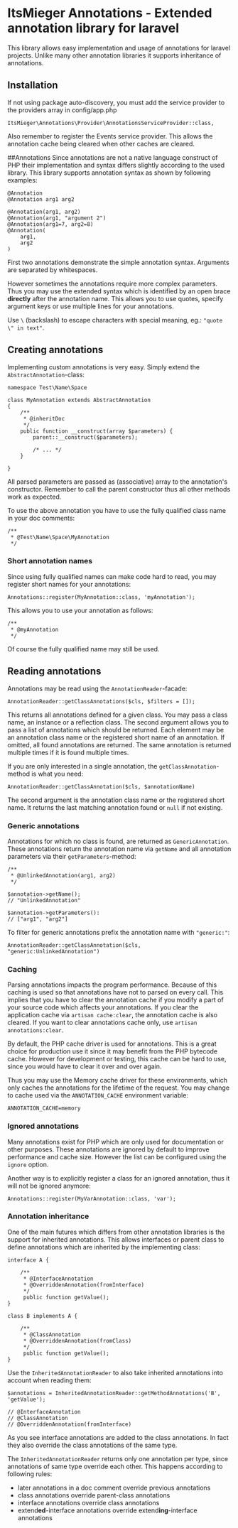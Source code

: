 # ItsMieger Annotations - Extended annotation library for laravel
This library allows easy implementation and usage of annotations for laravel projects. Unlike many
other annotation libraries it supports inheritance of annotations.

## Installation

If not using package auto-discovery, you must add the service provider to the providers array
in config/app.php

	ItsMieger\Annotations\Provider\AnnotationsServiceProvider::class,
	
Also remember to register the Events service provider. This allows the annotation cache being cleared
when other caches are cleared.

##Annotations
Since annotations are not a native language construct of PHP their implementation and syntax differs
slightly according to the used library. This library supports annotation syntax as shown by following
examples:

	@Annotation
	@Annotation arg1 arg2
	
	@Annotation(arg1, arg2)
	@Annotation(arg1, "argument 2")
	@Annotation(arg1=7, arg2=8)
	@Annotation(
		arg1,
		arg2
	)

First two annotations demonstrate the simple annotation syntax. Arguments are separated by whitespaces.

However sometimes the annotations require more complex parameters. Thus you may use the extended syntax
which is identified by an open brace **directly** after the annotation name. This allows you to use
quotes, specify argument keys or use multiple lines for your annotations.

Use `\` (backslash) to escape characters with special meaning, eg.: `"quote \" in text"`.
 
## Creating annotations
Implementing custom annotations is very easy. Simply extend the `AbstractAnnotation`-class:
	
	namespace Test\Name\Space

	class MyAnnotation extends AbstractAnnotation
	{
		/**
		 * @inheritDoc
		 */
		public function __construct(array $parameters) {
			parent::__construct($parameters);
			
			/* ... */
		}

	}
	
All parsed parameters are passed as (associative) array to the annotation's constructor. Remember to call
the parent constructor thus all other methods work as expected.

To use the above annotation you have to use the fully qualified class name in your doc comments:

	/**
	 * @Test\Name\Space\MyAnnotation
	 */

### Short annotation names
Since using fully qualified names can make code hard to read, you may register short names for your
annotations:

	Annotations::register(MyAnnotation::class, 'myAnnotation');
	
This allows you to use your annotation as follows:

	/**
	 * @myAnnotation
	 */

Of course the fully qualified name may still be used.


## Reading annotations
Annotations may be read using the `AnnotationReader`-facade:

	AnnotationReader::getClassAnnotations($cls, $filters = []);
	
This returns all annotations defined for a given class. You may pass a class name, an instance or
a reflection class. The second argument allows you to pass a list of annotations which should be
returned. Each element may be an annotation class name or the registered short name of an annotation. If
omitted, all found annotations are returned. The same annotation is returned multiple times if it is
found multiple times.

If you are only interested in a single annotation, the `getClassAnnotation`-method is what you need:

	AnnotationReader::getClassAnnotation($cls, $annotationName)
	
The second argument is the annotation class name or the registered short name. It returns the last
matching annotation found or `null` if not existing.
	
### Generic annotations

Annotations for which no class is found, are returned as `GenericAnnotation`. These annotations
return the annotation name via `getName` and all annotation parameters via their `getParameters`-method:

	/**
	 * @UnlinkedAnnotation(arg1, arg2)
	 */
	 
	$annotation->getName();
	// "UnlinkedAnnotation"
	
	$annotation->getParameters():
	// ["arg1", "arg2"]
	
To filter for generic annotations prefix the annotation name with `"generic:"`:

	AnnotationReader::getClassAnnotation($cls, "generic:UnlinkedAnnotation")
	


### Caching
Parsing annotations impacts the program performance. Because of this caching is used so that annotations
have not to parsed on every call. This implies that you have to clear the annotation cache if you modify
a part of your source code which affects your annotations. If you clear the application cache via
`artisan cache:clear`, the annotation cache is also cleared. If you want to clear annotations cache only,
use `artisan annotations:clear`.

By default, the PHP cache driver is used for annotations. This is a great choice for production
use it since it may benefit from the PHP  bytecode cache. However for development or testing, this cache
can be hard to use, since you would have to clear it over and over again.

Thus you may use the Memory cache driver for these environments, which only caches the annotations for the
lifetime of the request. You may change to cache used via the `ANNOTATION_CACHE` environment variable:

	ANNOTATION_CACHE=memory


### Ignored annotations
Many annotations exist for PHP which are only used for documentation or other purposes. These
annotations are ignored by default to improve performance and cache size. However the list can
be configured using the `ignore` option.

Another way is to explicitly register a class for an ignored annotation, thus it will not be
ignored anymore:
 
 	Annotations::register(MyVarAnnotation::class, 'var');


### Annotation inheritance
One of the main futures which differs from other annotation libraries is the support for inherited
annotations. This allows interfaces or parent class to define annotations which are inherited by
the implementing class:

	interface A {
		
		/**
		 * @InterfaceAnnotation
		 * @OverriddenAnnotation(fromInterface)
		 */
		 public function getValue();
	}
	
	class B implements A {
	
		/**
		 * @ClassAnnotation
		 * @OverriddenAnnotation(fromClass)
		 */
		 public function getValue();
	}
	
Use the `InheritedAnnotationReader` to also take inherited annotations into account when reading them:

	$annotations = InheritedAnnotationReader::getMethodAnnotations('B', 'getValue');
	
	// @InterfaceAnnotation
	// @ClassAnnotation	
	// @OverriddenAnnotation(fromInterface)
	
As you see interface annotations are added to the class annotations. In fact they also override the class
annotations of the same type.

The `InheritedAnnotationReader` returns only one annotation per type, since annotations of same type
override each other. This happens according to following rules:

* later annotations in a doc comment override previous annotations
* class annotations override parent-class annotations
* interface annotations override class annotations
* extend**ed**-interface annotations override extend**ing**-interface annotations
	
